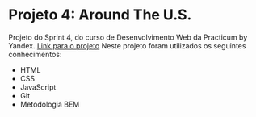 # Projeto 4: Around The U.S.

Projeto do Sprint 4, do curso de Desenvolvimento Web da Practicum by Yandex.
[Link para o projeto](https://arthurfms.github.io/web_project_4)
Neste projeto foram utilizados os seguintes conhecimentos:

- HTML
- CSS
- JavaScript
- Git
- Metodologia BEM
